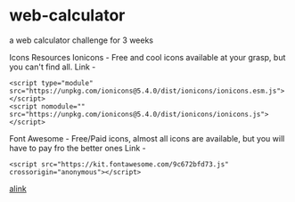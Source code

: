 # web-calculator
a web calculator challenge for 3 weeks

Icons Resources
Ionicons - Free and cool icons available at your grasp, but you can't find all.
Link -
```
<script type="module" src="https://unpkg.com/ionicons@5.4.0/dist/ionicons/ionicons.esm.js"></script>
<script nomodule="" src="https://unpkg.com/ionicons@5.4.0/dist/ionicons/ionicons.js"></script>
```

Font Awesome - Free/Paid icons, almost all icons are available, but you will have to pay fro the better ones
Link - 
```
<script src="https://kit.fontawesome.com/9c672bfd73.js" crossorigin="anonymous"></script>
```
[alink](omnifood.github.io)
